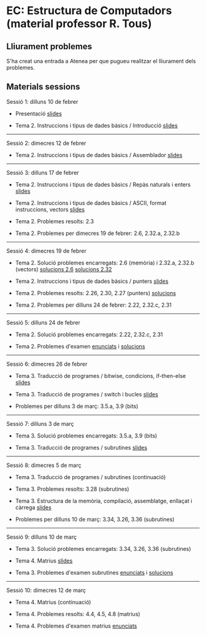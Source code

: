 # EC: Estructura de Computadors (material professor R. Tous)

<!--

## Seguiment online

Quan sigui possible, les classes també es podran seguir via Google Meet a l'enllaç: [https://meet.google.com/zci-dneh-krk](https://meet.google.com/zci-dneh-krk)

-->

<!--
	T2 (incloent T0): 4 classes 
		- 5 classes si 27 sessions i, o bé T5 no entra al parcial, o bé hi puc encabiar les 5 sessions de T5  
	T3: 4 classes
	T4: 1 classe (JM 2)
	T1: 2 classes
	T5: 5 classes 
	T6: 5 classes
	T7: 3 classes
	T8: 2 classes
	repas: 1 classe (no sempre en funció de la 5a de T2 i T5)
	buffer: 1 classe (no sempre en funció de la 5a de T2 i T5)
	------
	TOTAL: 27 sessions de 2 hores (13 setmanes x 2 + 1) (de vegades 26 sessions)

	(si el parcial i els labs ho permeten faig la 5a hora de T2)
	(la 5a hora de T5 intento fer-la sempre a no ser que el parcial no ho permeti)
-->

## Lliurament problemes

S'ha creat una entrada a Atenea per que pugueu realitzar el lliurament dels problemes.

## Materials sessions

Sessió 1: dilluns 10 de febrer

* Presentació [slides](./slides/sessio1_1_presentacio.pdf)

* Tema 2. Instruccions i tipus de dades bàsics / Introducció [slides](./slides/sessio1_2_tema2_intro.pdf)

<hr>

Sessió 2: dimecres 12 de febrer

* Tema 2. Instruccions i tipus de dades bàsics / Assemblador [slides](./slides/sessio2_1_tema2_assemblador.pdf)


<hr>

Sessió 3: dilluns 17 de febrer

* Tema 2. Instruccions i tipus de dades bàsics / Repàs naturals i enters [slides](./slides/sessio3_1_tema2_enters.pdf)

* Tema 2. Instruccions i tipus de dades bàsics / ASCII, format instruccions, vectors [slides](./slides/sessio3_2_tema2_ascii_instr_vectors.pdf)

* Tema 2. Problemes resolts: 2.3

* Tema 2. Problemes per dimecres 19 de febrer: 2.6, 2.32.a, 2.32.b

<hr>

Sessió 4: dimecres 19 de febrer

* Tema 2. Solució problemes encarregats: 2.6 (memòria) i 2.32.a, 2.32.b (vectors) [solucions 2.6](./problemes/tema2_2_6.pdf) [solucions 2.32](./problemes/tema2_2_32.pdf) 

<!--
* Tema 2. Problemes resolts: 2.32.a, 2.32.b (vectors) [solucions](./problemes/tema2_2_32.pdf)-->

* Tema 2. Instruccions i tipus de dades bàsics / punters [slides](./slides/sessio4_1_tema2_punters.pdf)

* Tema 2. Problemes resolts: 2.26, 2.30, 2.27 (punters) [solucions](./problemes/tema2_2_26_2_30_2_27.pdf)

* Tema 2. Problemes per dilluns 24 de febrer: 2.22, 2.32.c, 2.31


<!--
En cas que no es pugui fer la 5a hora del tema 2 s'encarrega l'examen de problemes per casa.

* Tema 2. Examen de problemes (lliurar a Atenea abans de la classe de dilluns 4 de març) [enunciats](./problemes/expr2_extended_nomessegona.pdf) i [solucions](./problemes/expr2s_extended_nomessegona.pdf)
-->

<!--
5a HORA TEMA2 (quan ho permet el calendari)
- Si el tema 5 no entra al parcial (o si entra però el parcial és molt tard)
- + si calendari sessió 2 (subrutines) ho permet
- Sempre és convenient, si hi ha 26 classes en comptes de 27 simplement no hi haurà classe de repas al final. 
-->


<hr>
Sessió 5: dilluns 24 de febrer

* Tema 2. Solució problemes encarregats: 2.22, 2.32.c, 2.31

* Tema 2. Problemes d'examen [enunciats](./problemes/expr2_extended.pdf) i [solucions](./problemes/expr2s_extended.pdf)


<hr>

Sessió 6: dimecres 26 de febrer

<!--
Les solucions als problemes del tema 2 només si no s'ha pogut fer la 5a hora del tema 2.

* Tema 2. Solució problemes encarregats: 2.22 i 2.31 [solucions](./problemes/tema2_2_22_2_31.pdf)
-->

* Tema 3. Traducció de programes / bitwise, condicions, if-then-else [slides](./slides/sessio6_1_tema3_condicionals.pdf)

* Tema 3. Traducció de programes / switch i bucles [slides](./slides/sessio7_1_tema3_switch_i_bucles.pdf)

* Problemes per dilluns 3 de març: 3.5.a, 3.9 (bits)

<hr>

Sessió 7: dilluns 3 de març

* Tema 3. Solució problemes encarregats: 3.5.a, 3.9 (bits) <!--[solucions](./problemes/tema3_3_5_3_9.pdf) -->

* Tema 3. Traducció de programes / subrutines [slides](./slides/sessio7_2_tema3_subrutines.pdf)


<hr>

Sessió 8: dimecres 5 de març

* Tema 3. Traducció de programes / subrutines (continuació)

* Tema 3. Problemes resolts: 3.28 (subrutines)

* Tema 3. Estructura de la memòria, compilació, assemblatge, enllaçat i càrrega [slides](./slides/sessio9_1_tema3_mem_i_compilacio.pdf)

* Problemes per dilluns 10 de març: 3.34, 3.26, 3.36 (subrutines)



<hr>

Sessió 9: dilluns 10 de març

<!--* Tema 3. Estructura de la memòria, compilació, assemblatge, enllaçat i càrrega PART 2 [vídeo](https://youtu.be/2CKO7oWH3iw) -->

* Tema 3. Solució problemes encarregats: 3.34, 3.26, 3.36 (subrutines) 
<!--[solucions](./problemes/tema3_3_34_3_26_3_36.pdf) i vídeos ([3.34](https://youtu.be/P6WxssL83DM), [3.26](https://youtu.be/IpW8fy4tp_s), [3.36](https://youtu.be/URdodRJMRiI)) -->

* Tema 4. Matrius [slides](./slides/sessio9_2_tema4_matrius1.pdf) 

* Tema 3. Problemes d'examen subrutines [enunciats](./problemes/expr3_1hora.pdf) i [solucions](./problemes/expr3s_1hora.pdf)

<hr>

Sessió 10: dimecres 12 de març

* Tema 4. Matrius (continuació)

* Tema 4. Problemes resolts: 4.4, 4.5, 4.8 (matrius)

* Tema 4. Problemes d'examen matrius [enunciats](./problemes/expr4_1hora.pdf) <!--i [solucions](./problemes/expr4s_1hora.pdf)-->

<!-- * Tema 4. Examen de problemes subrutines i matrius (lliurar a Atenea abans de la classe de dilluns 17 de març) [enunciats](./problemes/expr3i4.pdf)--> <!--[solucions](./problemes/expr3i4s.pdf) -->

<!--

<hr>

Sessió 11: dilluns 17 de març

<!- - * Tema 4. Problemes resolts: 4.8 - ->

* Tema 1. Rendiment i consum [slides](./slides/sessio11_1_tema1_rendiment.pdf)

<hr>

Sessió 12: dimecres 19 de març

* Tema 1. Problemes resolts: 1.3, 1.6 (rendiment i consum)

* Tema 1. Examen de problemes [enunciats](./problemes/expr1_v2.pdf) [solucions](./problemes/expr1_v2s.pdf) 

* Solucions problemes 4.2, 4.9, 1.7, 1.11 (no els hem treballat a classe però per si algú vol ampliar): [solucions](./problemes/tema1_4_2_4_9_1_7_1_11.pdf)


<hr>

Sessió 13: dilluns 24 de febrer

* Tema 5. Aritmètica d'enters i coma flotant / 5.1-5.3 Aritmètica d'enters [slides](./slides/sessio12_1_tema5_1_aritmeticaentera_1.pdf)
	

* Tema 5. Problemes resolts: 5.11.b, 5.15.a


<hr>
Sessió 14: dimecres 26 de febrer 

* Tema 5. Aritmètica d'enters i coma flotant / 5.4 Representació [slides](./slides/sessio16_1_tema5_2_floats_1.pdf)

* Problemes per dijous 18 d'abril: 5.23


<hr>

Sessió 15: dilluns 31 de febrer 

* Tema 5. Solució problemes encarregats: 5.23

* Tema 5. Aritmètica d'enters i coma flotant / 5.4 Representació (continuació)

* Tema 5. Aritmètica d'enters i coma flotant / Suma i resta [slides](./slides/sessio17_1_tema5_2_floats_2.pdf)

* Problemes per dilluns 22 d'abril: 5.27

<hr>

EXAMEN PARCIAL: dijous 3 d'abril

<hr>

Sessió 16: dimecres 9 d'abril

* Tema 5. Solució problemes encarregats: 5.27

* Tema 5. Aritmètica d'enters i coma flotant / Suma i resta (continuació)

* Tema 5. Aritmètica d'enters i coma flotant / Multiplicació i coma flotant a MIPS [slides](./slides/sessio17_2_tema5_3_floats_3.pdf)

<hr>

**************** SETMANA SANTA *****************
<hr>

Sessió 17: dimecres 23 d'abril

<!- -
* Tema 5. Examen de problemes [enunciats](./problemes/expr5_part1.pdf) i [solucions](./problemes/expr5_part1s.pdf) 

* Problemes per dilluns 29 d'abril: exercici de floats de l'examen parcial 16/17-Q2 posat a la pissarra. 
 
 
* Tema 5. Examen de problemes [enunciats](./problemes/expr5_part2.pdf)  i [solucions](./problemes/expr5_part2s.pdf) 
- ->

<hr>

Sessió 18: dilluns 28 d'abril

* Tema 6. Memòria cache / Introducció i disseny bàsic [slides](./slides/sessio19_1_tema6_1.pdf)

<hr>

Sessió 19: dimecres 30 d'abril

* Tema 6. Memòria cache / Introducció i disseny bàsic (continuació)

* Tema 6. Problemes resolts: 6.1

* Tema 6. Memòria cache / Part 2: Gestió de les escriptures [slides](./slides/sessio22_1_tema6_2.pdf)

* Problemes per dijous dijous 2 de maig: 6.2

<hr>

Sessió 20: dilluns 5 de maig

* Tema 6. Problemes resolts: 6.2

* Tema 6. Memòria cache / Part 2: Gestió de les escriptures (continuació)

* Tema 6. Memòria cache / Part 3: Model de temps i millores (part 1) [slides](./slides/sessio23_1_tema6_3.pdf)

* Tema 6. Examen de problemes [enunciats](./problemes/expr6.pdf) i [solucions](./problemes/expr6s.pdf)

* Problemes per dilluns 6 de maig: 6.7


<hr>

Sessió 21: dimecres 7 de maig

* Tema 6. Solució problemes encarregats: 6.7 [solucions](./problemes/tema6_6_7_6_11.pdf) 

* Tema 6. Memòria cache / Part 3: Model de temps i millores (part 2)

* Tema 6. Problemes resolts: 6.10 

<!- - * Problemes per dijous 9 de maig:  6.11 - ->

<hr>

Sessió 22: dilluns 12 de maig

* Tema 6. Problemes resolts: 6.11 [solucions](./problemes/tema6_6_7_6_11.pdf) 

* Tema 6. Examen de problemes 2 [enunciats](./problemes/expr6_2.pdf) i [solucions](./problemes/expr6_2s.pdf)



<hr>

Sessió 23: dimecres 14 de maig

* Tema 7. Memòria virtual [slides](./slides/sessio26_1_tema7_1.pdf)

* Tema 7. Problemes resolts: 7.1, 7.4 [solucions](./problemes/tema7_7_4.pdf) 


<hr>

Sessió 24: dilluns 19 de maig

* Tema 7. Memòria virtual (TLB)

* Problemes per dimarts 21 de maig: 7.6


<hr>

Sessió 25: dimecres 21 de maig

* Tema 7. Solució problemes encarregats: 7.6

* Tema 7. Memòria virtual (protecció i compartició)

* Tema 7. Examen de problemes [enunciats](./problemes/expr7.pdf)) [solucions](./problemes/expr7s2.pdf)

<hr>

Sessió 26: dilluns 26 de maig

* Tema 8 ([apunts](https://docencia.ac.upc.edu/FIB/grau/EC/privat/TeoriaEC-tema8.pdf))

<hr>

Sessió 27: dimecres 28 de maig

* Tema 8 (continuació)

* Tema 8. Examen de problemes [enunciats](./problemes/expr8.pdf) [solucions](./problemes/expr8s.pdf)


<hr>

Sessió ???: NOMÉS SI QUEDA TEMPS

* Repàs temes 6 (MC) i 7 (MV). Examen problemes [enunciats](./problemes/expr10_repas_mc_i_mv.pdf) <!- - [solucions](./problemes/expr8s.pdf) - ->










